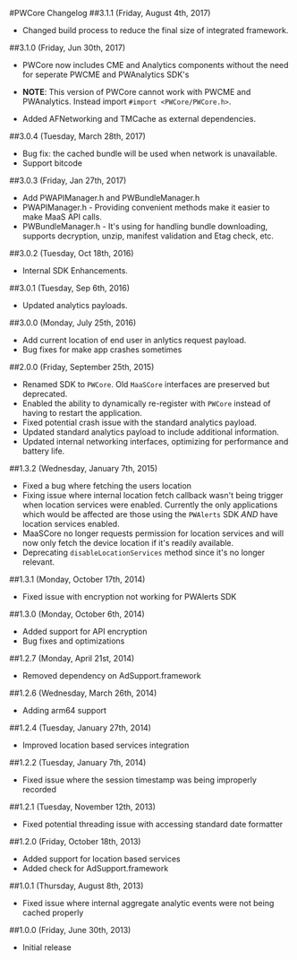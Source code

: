 #PWCore Changelog
##3.1.1 (Friday, August 4th, 2017)
* Changed build process to reduce the final size of integrated framework.

##3.1.0 (Friday, Jun 30th, 2017)
* PWCore now includes CME and Analytics components without the need for seperate PWCME and PWAnalytics SDK's
 - **NOTE**: This version of PWCore cannot work with PWCME and PWAnalytics. Instead import `#import <PWCore/PWCore.h>`.

* Added AFNetworking and TMCache as external dependencies.

##3.0.4 (Tuesday, March 28th, 2017)
* Bug fix: the cached bundle will be used when network is unavailable.
* Support bitcode

##3.0.3 (Friday, Jan 27th, 2017)
* Add PWAPIManager.h and PWBundleManager.h
* PWAPIManager.h - Providing convenient methods make it easier to make MaaS API calls.
* PWBundleManager.h - It's using for handling bundle downloading, supports decryption, unzip, manifest validation and Etag check, etc.


##3.0.2 (Tuesday, Oct 18th, 2016)
* Internal SDK Enhancements.

##3.0.1 (Tuesday, Sep 6th, 2016)
* Updated analytics payloads.

##3.0.0 (Monday, July 25th, 2016)
* Add current location of end user in anlytics request payload.
* Bug fixes for make app crashes sometimes

##2.0.0 (Friday, September 25th, 2015)
* Renamed SDK to `PWCore`. Old `MaaSCore` interfaces are preserved but deprecated.
* Enabled the ability to dynamically re-register with `PWCore` instead of having to restart the application.
* Fixed potential crash issue with the standard analytics payload.
* Updated standard analytics payload to include additional information.
* Updated internal networking interfaces, optimizing for performance and battery life.

##1.3.2 (Wednesday, January 7th, 2015)
 * Fixed a bug where fetching the users location
 * Fixing issue where internal location fetch callback wasn't being trigger when location services were enabled. Currently the only applications which would be affected are those using the `PWAlerts` SDK *AND* have location services enabled.
 * MaaSCore no longer requests permission for location services and will now only fetch the device location if it's readily available.
 * Deprecating `disableLocationServices` method since it's no longer relevant.

##1.3.1 (Monday, October 17th, 2014)
 * Fixed issue with encryption not working for PWAlerts SDK

##1.3.0 (Monday, October 6th, 2014)
 * Added support for API encryption
 * Bug fixes and optimizations

##1.2.7 (Monday, April 21st, 2014)
 * Removed dependency on AdSupport.framework

##1.2.6 (Wednesday, March 26th, 2014)
 * Adding arm64 support

##1.2.4 (Tuesday, January 27th, 2014)
 * Improved location based services integration

##1.2.2 (Tuesday, January 7th, 2014)
 * Fixed issue where the session timestamp was being improperly recorded

##1.2.1 (Tuesday, November 12th, 2013)
 * Fixed potential threading issue with accessing standard date formatter

##1.2.0 (Friday, October 18th, 2013)
 * Added support for location based services
 * Added check for AdSupport.framework

##1.0.1 (Thursday, August 8th, 2013)
 * Fixed issue where internal aggregate analytic events were not being cached properly

##1.0.0 (Friday, June 30th, 2013)
 * Initial release
